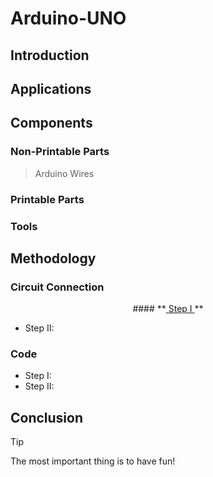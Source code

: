 # **Arduino-UNO**

## **Introduction**

## **Applications**

## **Components**
### Non-Printable Parts
> Arduino
> Wires
### Printable Parts
### Tools

## **Methodology**
### Circuit Connection
<p align="center">
 #### **<ins> Step I </ins>**
</p>

- Step II:
### Code
- Step I:
- Step II:


## **Conclusion**
> [!TIP]
> The most important thing is to have fun!
